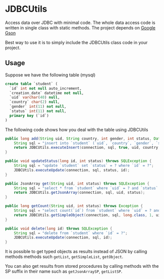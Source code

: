 # JDBCUtils

Access data over JDBC with minimal code. The whole data access code is written in single class with static methods.
The project depends on [Google Gson](http://mvnrepository.com/artifact/com.google.code.gson/gson/2.5)

Best way to use it is to simply include the JDBCUtils class code in your project.

## Usage
Suppose we have the following table (mysql)

```sql
create table `student` (
  `id` int not null auto_increment,
  `creation_date` datetime not null,
  `uid` varchar(40) null,
  `country` char(2) null,
  `gender` int(11) not null,
  `status` int(11) not null,
  primary key (`id`)
)
```

The following code shows how you deal with the table using JDBCUtils

```java
public long add(String uid, String country, int gender, int status, Date creationDate) throws SQLException {
    String sql = "insert into `student` (`uid`, `country`, `gender`, `status`, `creation_date`) values (?, ?, ?, ?, ?)";
    return JDBCUtils.executeInsert(connection, sql, true, uid, country, gender, status, creationDate);
}

public void updateStatus(long id, int status) throws SQLException {
    String sql = "update `student` set `status` = ? where `id` = ?";
    JDBCUtils.executeUpdate(connection, sql, status, id);
}

public JsonArray get(String uid, int status) throws SQLException {
    String sql = "select * from `student` where `uid` = ? and `status` = ?";
    return JDBCUtils.getJsonArray(connection, sql, uid, status);
}

public long getCount(String uid, int status) throws Exception {
    String sql = "select count(`id`) from `student` where `uid` = ? and `status` = ?";
    return JDBCUtils.getSimpleObject(connection, sql, long.class, 1, uid, status);
}

public void delete(long id) throws SQLException {
    String sql = "delete from `student` where `id` = ?";
    JDBCUtils.executeUpdate(connection, sql, id);
}
```

It is possible to get typed objects as results instead of JSON by calling methods methods such `getList`, `getSimpleList`, `getObject`.

You can also get results from stored procedures by calling methods with the SP suffix in their name such as `getJsonArraySP`, `getListSP`.



